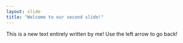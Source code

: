 ```yaml
---
layout: slide
title: "Welcome to our second slide!"
---
```

This is a new text entirely written by me!
Use the left arrow to go back!
